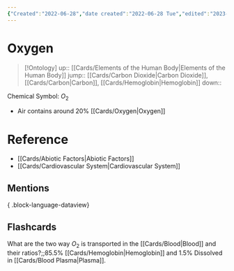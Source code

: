 ```yaml
---
{"Created":"2022-06-28","date created":"2022-06-28 Tue","edited":"2023-04-06 Thu","tags":["on/Science/Biology/Biochemistry"],"dg-publish":true,"cards-deck":"University::LFS112","permalink":"/cards/oxygen/","dgPassFrontmatter":true}
---
```


# Oxygen

> [!Ontology]
> up:: [[Cards/Elements of the Human Body\|Elements of the Human Body]]
> jump:: [[Cards/Carbon Dioxide\|Carbon Dioxide]], [[Cards/Carbon\|Carbon]], [[Cards/Hemoglobin\|Hemoglobin]]
> down:: 

Chemical Symbol: $O_2$

- Air contains around 20% [[Cards/Oxygen\|Oxygen]]

# Reference

- [[Cards/Abiotic Factors\|Abiotic Factors]]
- [[Cards/Cardiovascular System\|Cardiovascular System]]

## Mentions


{ .block-language-dataview}

## Flashcards

What are the two way $O_2$ is transported in the [[Cards/Blood\|Blood]] and their ratios?;;85.5% [[Cards/Hemoglobin\|Hemoglobin]] and 1.5% Dissolved in [[Cards/Blood Plasma\|Plasma]].